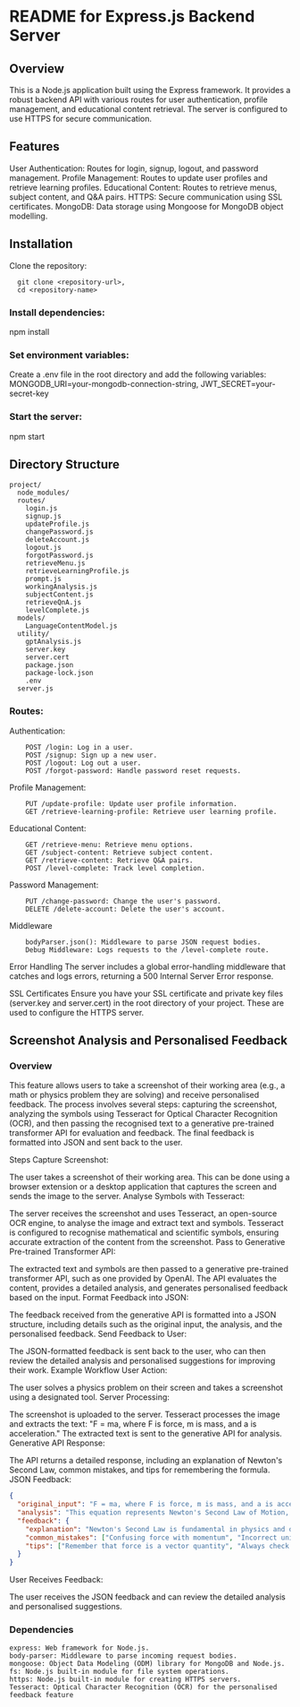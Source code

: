 # README for Express.js Backend Server
## Overview
This is a Node.js application built using the Express framework. It provides a robust backend API with various routes for user authentication, profile management, and educational content retrieval. The server is configured to use HTTPS for secure communication.

## Features
User Authentication: Routes for login, signup, logout, and password management.
Profile Management: Routes to update user profiles and retrieve learning profiles.
Educational Content: Routes to retrieve menus, subject content, and Q&A pairs.
HTTPS: Secure communication using SSL certificates.
MongoDB: Data storage using Mongoose for MongoDB object modelling.

## Installation
Clone the repository:
```plaintext
  git clone <repository-url>,
  cd <repository-name>
  ```
### Install dependencies:
  npm install
  
### Set environment variables:
Create a .env file in the root directory and add the following variables:
  MONGODB_URI=your-mongodb-connection-string,
  JWT_SECRET=your-secret-key

### Start the server:
  npm start
  
## Directory Structure
```plaintext
project/
  node_modules/
  routes/
    login.js
    signup.js
    updateProfile.js
    changePassword.js
    deleteAccount.js
    logout.js
    forgotPassword.js
    retrieveMenu.js
    retrieveLearningProfile.js
    prompt.js
    workingAnalysis.js
    subjectContent.js
    retrieveQnA.js
    levelComplete.js
  models/
    LanguageContentModel.js
  utility/
    gptAnalysis.js
    server.key
    server.cert
    package.json
    package-lock.json
    .env
  server.js
```


### Routes:

Authentication:
```plaintext
	POST /login: Log in a user.
	POST /signup: Sign up a new user.
	POST /logout: Log out a user.
	POST /forgot-password: Handle password reset requests.
```
Profile Management:
```plaintext
	PUT /update-profile: Update user profile information.
	GET /retrieve-learning-profile: Retrieve user learning profile.
```
Educational Content:
```plaintext
	GET /retrieve-menu: Retrieve menu options.
	GET /subject-content: Retrieve subject content.
	GET /retrieve-content: Retrieve Q&A pairs.
	POST /level-complete: Track level completion.
```
Password Management:
```plaintext
	PUT /change-password: Change the user's password.
	DELETE /delete-account: Delete the user's account.
```
Middleware
```plaintext
	bodyParser.json(): Middleware to parse JSON request bodies.
	Debug Middleware: Logs requests to the /level-complete route.
```
Error Handling
The server includes a global error-handling middleware that catches and logs errors, returning a 500 Internal Server Error response.

SSL Certificates
Ensure you have your SSL certificate and private key files (server.key and server.cert) in the root directory of your project. These are used to configure the HTTPS server.

## Screenshot Analysis and Personalised Feedback
### Overview
This feature allows users to take a screenshot of their working area (e.g., a math or physics problem they are solving) and receive personalised feedback. The process involves several steps: capturing the screenshot, analyzing the symbols using Tesseract for Optical Character Recognition (OCR), and then passing the recognised text to a generative pre-trained transformer API for evaluation and feedback. The final feedback is formatted into JSON and sent back to the user.

Steps
Capture Screenshot:

The user takes a screenshot of their working area. This can be done using a browser extension or a desktop application that captures the screen and sends the image to the server.
Analyse Symbols with Tesseract:

The server receives the screenshot and uses Tesseract, an open-source OCR engine, to analyse the image and extract text and symbols.
Tesseract is configured to recognise mathematical and scientific symbols, ensuring accurate extraction of the content from the screenshot.
Pass to Generative Pre-trained Transformer API:

The extracted text and symbols are then passed to a generative pre-trained transformer API, such as one provided by OpenAI.
The API evaluates the content, provides a detailed analysis, and generates personalised feedback based on the input.
Format Feedback into JSON:

The feedback received from the generative API is formatted into a JSON structure, including details such as the original input, the analysis, and the personalised feedback.
Send Feedback to User:

The JSON-formatted feedback is sent back to the user, who can then review the detailed analysis and personalised suggestions for improving their work.
Example Workflow
User Action:

The user solves a physics problem on their screen and takes a screenshot using a designated tool.
Server Processing:

The screenshot is uploaded to the server.
Tesseract processes the image and extracts the text: "F = ma, where F is force, m is mass, and a is acceleration."
The extracted text is sent to the generative API for analysis.
Generative API Response:

The API returns a detailed response, including an explanation of Newton's Second Law, common mistakes, and tips for remembering the formula.
JSON Feedback:

```json
{
  "original_input": "F = ma, where F is force, m is mass, and a is acceleration.",
  "analysis": "This equation represents Newton's Second Law of Motion, which states that the force acting on an object is equal to its mass times its acceleration.",
  "feedback": {
    "explanation": "Newton's Second Law is fundamental in physics and describes the relationship between force, mass, and acceleration.",
    "common_mistakes": ["Confusing force with momentum", "Incorrect units for acceleration"],
    "tips": ["Remember that force is a vector quantity", "Always check your units"]
  }
}
```
User Receives Feedback:

The user receives the JSON feedback and can review the detailed analysis and personalised suggestions.


### Dependencies
```plaintext
express: Web framework for Node.js.
body-parser: Middleware to parse incoming request bodies.
mongoose: Object Data Modeling (ODM) library for MongoDB and Node.js.
fs: Node.js built-in module for file system operations.
https: Node.js built-in module for creating HTTPS servers.
Tesseract: Optical Character Recognition (OCR) for the personalised feedback feature
```
